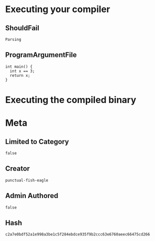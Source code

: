 # Executing your compiler

## ShouldFail

```
Parsing
```

## ProgramArgumentFile

```
int main() {
  int x == 3;
  return x;
}
```

# Executing the compiled binary

# Meta

## Limited to Category

```
false
```

## Creator

```
punctual-fish-eagle
```

## Admin Authored

```
false
```

## Hash

```
c2a7e0bdf52a1e998a3be1c5f284ebdce935f9b2ccc63e6760aeec66475cd266
```
